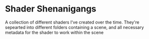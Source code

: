 # Shader Shenanigangs
A collection of different shaders I've created over the time.
They're sepearted into different folders containing a scene, and all necessary metadata for the shader to work within the scene
